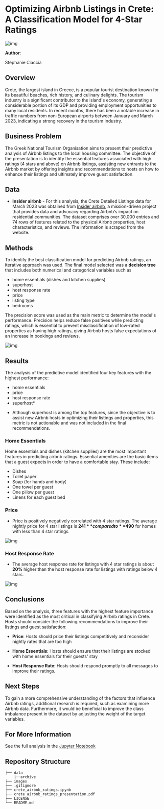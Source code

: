 # Optimizing Airbnb Listings in Crete: A Classification Model for 4-Star Ratings

![img](images/crete_home.jpg)

**Author**:

Stephanie Ciaccia

## Overview

Crete, the largest island in Greece, is a popular tourist destination known for its beautiful beaches, rich history, and culinary delights. The tourism industry is a significant contributor to the island's economy, generating a considerable portion of its GDP and providing employment opportunities to many local residents. In recent months, there has been a notable increase in traffic numbers from non-European airports between January and March 2023, indicating a strong recovery in the tourism industry.

## Business Problem

The Greek National Tourism Organisation aims to present their predictive analysis of Airbnb listings to the local housing committee. The objective of the presentation is to identify the essential features associated with high ratings (4 stars and above) on Airbnb listings, assisting new entrants to the Airbnb market by offering insights and recommendations to hosts on how to enhance their listings and ultimately improve guest satisfaction.

## Data

- **Insider airbnb** - For this analysis, the Crete Detailed Listings data for March 2023 was obtained from [Insider airbnb]([http://insideairbnb.com/), a mission-driven project that provides data and advocacy regarding Airbnb's impact on residential communities. The dataset comprises over 30,000 entries and 74 rows of features related to the physical Airbnb properties, host characteristics, and reviews. The information is scraped from the website.

## Methods

To identify the best classification model for predicting Airbnb ratings, an iterative approach was used. The final model selected was a **decision tree** that includes both numerical and categorical variables such as 

- home essentials (dishes and kitchen supplies)
- superhost
- host response rate
- price
- listing type
- bedrooms

The precision score was used as the main metric to determine the model's performance. Precision helps reduce false positives while predicting ratings, which is essential to prevent misclassification of low-rated properties as having high ratings, giving Airbnb hosts false expectations of an increase in bookings and reviews.

![img](images/feature_importance_rating.png)

## Results

The analysis of the predictive model identified four key features with the highest performance:

- home essentials
- price
- host response rate
- superhost*

* Although superhost is among the top features, since the objective is to assist new Airbnb hosts in optimizing their listings and properties, this metric is not actionable and was not included in the final recommendations.

### Home Essentials
Home essentials and dishes (kitchen supplies) are the most important features in predicting airbnb ratings. Essential amenities are the basic items that a guest expects in order to have a comfortable stay. These include:

- Dishes
- Toilet paper
- Soap (for hands and body)
- One towel per guest
- One pillow per guest
- Linens for each guest bed

### Price
- Price is positively negatively correlated with 4 star ratings. The average nightly price for 4 star listings is **$241** compared to **$490** for homes with less than 4 star ratings.

![img](images/average_nightly_price.png)

### Host Response Rate
- The average host response rate for listings with 4 star ratings is about **20%** higher than the host response rate for listings with ratings below 4 stars.

![img](images/host_response_rate.png)


## Conclusions

Based on the analysis, three features with the highest feature importance were identified as the most critical in classifying Airbnb ratings in Crete. Hosts should consider the following recommendations to improve their listings and guest satisfaction:

- **Price**: Hosts should price their listings competitively and reconsider nightly rates that are too high
    
- **Home Essentials**: Hosts should ensure that their listings are stocked with home essentials for their guests' stay

- **Host Response Rate**: Hosts should respond promptly to all messages to improve their ratings.

## Next Steps

To gain a more comprehensive understanding of the factors that influence Airbnb ratings, additional research is required, such as examining more Airbnb data. Furthermore, it would be beneficial to improve the class imbalance present in the dataset by adjusting the weight of the target variables.

## For More Information

See the full analysis in the [Jupyter Notebook](https://github.com/stephcia/crete-airbnb-classification-model.git)

## Repository Structure

```
├── data
    ├──archive
├── images
├── .gitignore
├── crete_airbnb_ratings.ipynb
├── crete_airbnb_ratings_presentation.pdf
├── LICENSE
└── README.md
